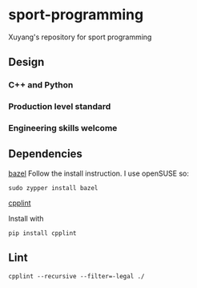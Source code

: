 # sport-programming
Xuyang's repository for sport programming

## Design

### C++ and Python
### Production level standard
### Engineering skills welcome

## Dependencies
[bazel](https://bazel.build/)
Follow the install instruction. I use openSUSE so:
```
sudo zypper install bazel
```

[cpplint](https://github.com/cpplint/cpplint)

Install with
```
pip install cpplint
```

## Lint
```
cpplint --recursive --filter=-legal ./
```
